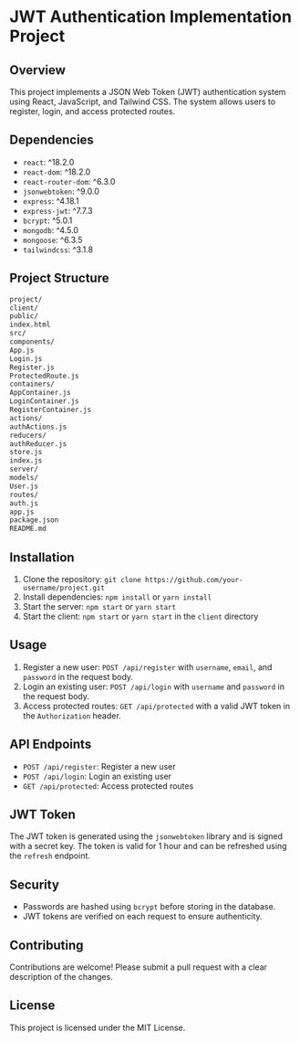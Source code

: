 # JWT Authentication Implementation Project

## Overview

This project implements a JSON Web Token (JWT) authentication system using React, JavaScript, and Tailwind CSS. The system allows users to register, login, and access protected routes.

## Dependencies

* `react`: ^18.2.0
* `react-dom`: ^18.2.0
* `react-router-dom`: ^6.3.0
* `jsonwebtoken`: ^9.0.0
* `express`: ^4.18.1
* `express-jwt`: ^7.7.3
* `bcrypt`: ^5.0.1
* `mongodb`: ^4.5.0
* `mongoose`: ^6.3.5
* `tailwindcss`: ^3.1.8

## Project Structure

```bash
project/
client/
public/
index.html
src/
components/
App.js
Login.js
Register.js
ProtectedRoute.js
containers/
AppContainer.js
LoginContainer.js
RegisterContainer.js
actions/
authActions.js
reducers/
authReducer.js
store.js
index.js
server/
models/
User.js
routes/
auth.js
app.js
package.json
README.md
```

## Installation

1. Clone the repository: `git clone https://github.com/your-username/project.git`
2. Install dependencies: `npm install` or `yarn install`
3. Start the server: `npm start` or `yarn start`
4. Start the client: `npm start` or `yarn start` in the `client` directory

## Usage

1. Register a new user: `POST /api/register` with `username`, `email`, and `password` in the request body.
2. Login an existing user: `POST /api/login` with `username` and `password` in the request body.
3. Access protected routes: `GET /api/protected` with a valid JWT token in the `Authorization` header.

## API Endpoints

* `POST /api/register`: Register a new user
* `POST /api/login`: Login an existing user
* `GET /api/protected`: Access protected routes

## JWT Token

The JWT token is generated using the `jsonwebtoken` library and is signed with a secret key. The token is valid for 1 hour and can be refreshed using the `refresh` endpoint.

## Security

* Passwords are hashed using `bcrypt` before storing in the database.
* JWT tokens are verified on each request to ensure authenticity.

## Contributing

Contributions are welcome! Please submit a pull request with a clear description of the changes.

## License

This project is licensed under the MIT License.